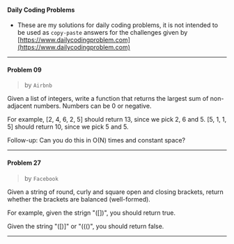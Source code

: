 #### Daily Coding Problems

- These are my solutions for daily coding problems, it is not intended to be used as `copy-paste` answers for the challenges given by [https://www.dailycodingproblem.com](https://www.dailycodingproblem.com)

----


#### Problem 09
> by `Airbnb`    

Given a list of integers, write a function that returns the largest sum of non-adjacent numbers.
Numbers can be 0 or negative.

For example, [2, 4, 6, 2, 5] should return 13, since we pick 2, 6 and 5.
[5, 1, 1, 5] should return 10, since we pick 5 and 5.

Follow-up: Can you do this in O(N) times and constant space?

---

#### Problem 27
> by `Facebook`

Given a string of round, curly and square open and closing brackets,
return whether the brackets are balanced (well-formed).

For example, given the strign "([])[]({})", you should return true.

Given the string "([)]" or "((()", you should return false.

---